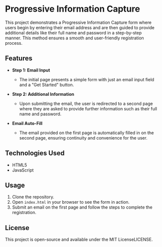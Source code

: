 # Progressive Information Capture

This project demonstrates a Progressive Information Capture form where users begin by entering their email address and are then guided to provide additional details like their full name and password in a step-by-step manner. This method ensures a smooth and user-friendly registration process.

## Features

- **Step 1: Email Input**
  - The initial page presents a simple form with just an email input field and a "Get Started" button.
  
- **Step 2: Additional Information**
  - Upon submitting the email, the user is redirected to a second page where they are asked to provide further information such as their full name and password.
  
- **Email Auto-Fill**
  - The email provided on the first page is automatically filled in on the second page, ensuring continuity and convenience for the user.

## Technologies Used

- HTML5
- JavaScript

## Usage

1. Clone the repository.
2. Open `index.html` in your browser to see the form in action.
3. Submit an email on the first page and follow the steps to complete the registration.

## License

This project is open-source and available under the MIT LicenseLICENSE.
